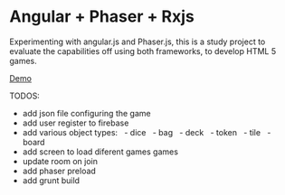 <h1>Angular + Phaser + Rxjs</h1>

<p>Experimenting with angular.js and Phaser.js, this is a study project to evaluate the capabilities off using both frameworks, to develop HTML 5 games.</p>

<p><a href="https://cdn.rawgit.com/eralha/angular-phaser/master/index.html" target="_blank">Demo</a></p>

TODOS:
- add json file configuring the game
- add user register to firebase
- add various object types:
&nbsp;&nbsp;- dice
&nbsp;&nbsp;- bag
&nbsp;&nbsp;- deck
&nbsp;&nbsp;- token
&nbsp;&nbsp;- tile
&nbsp;&nbsp;- board
- add screen to load diferent games games
- update room on join
- add phaser preload
- add grunt build